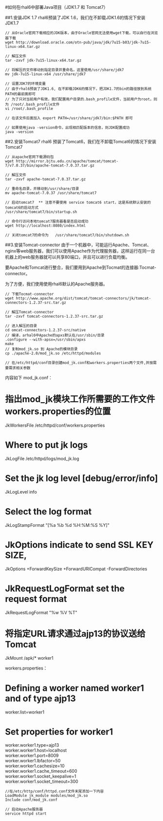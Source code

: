 #如何在rhal6中部署Java项目（JDK1.7 和 Tomcat7）

##1.安装JDK 1.7
  rhal6预装了JDK 1.6，我们在不卸载JDK1.6的情况下安装JDK1.7
  
    // 从Oracle官网下载相应的JDK版本，由于Oracle官网无法使用wget下载，可以自行在浏览器下载
    wget http://download.oracle.com/otn-pub/java/jdk/7u15-b03/jdk-7u15-linux-x64.tar.gz
    
    // 解压文件
    tar -zxvf jdk-7u15-linux-x64.tar.gz
    
    // 将解压的文件移动到指定目录并重命名，这里使用/usr/share/jdk7
    mv jdk-7u15-linux-x64 /usr/share/jdk7
    
    // 设置JDK7的环境变量
    // 由于rhal6预装了JDK1.6, 在不卸载JDK6的情况下，把JDK1.7的bin的路径放到系统PATH的最前面即可
    // 为了只对当前用户有效，我们配置用户目录的.bash_profile文件，当前用户为root，则为 /root/.bash_profile文件
    vi /root/.bash_profile
    
    // 在该文件后面加入 export PATH=/usr/share/jdk7/bin:$PATH 即可
    
    // 如果使用java -version命令，出现相匹配版本的信息，则JDK配置成功
    java -version
    
##2.安装Tomcat7
  rhal6 预装了Tomcat6，我们在不卸载Tomcat6的情况下安装Tomcat7
  
    // 从apache官网下载源码包
    wget http://mirror.bjtu.edu.cn/apache/tomcat/tomcat-7/v7.0.37/bin/apache-tomcat-7.0.37.tar.gz
    
    // 解压文件
    tar -zxvf apache-tomcat-7.0.37.tar.gz
    
    // 重命名目录，并移动到/usr/share/目录
    mv apache-tomcat-7.0.37 /usr/share/tomcat7
    
    // 启动tomcat7  ** 注意不要使用 service tomcat6 start，这是系统默认安装的tomcat6的启动方式
    /usr/share/tomcat7/bin/startup.sh
    
    // 命令行访问本地tomcat7服务器看是否启动成功
    wget http://localhost:8080/index.html
    
    // 关闭tomcat7的命令为   /usr/share/tomcat7/bin/shutdown.sh 

##3.安装Tomcat-connector
  由于一个机器中，可能运行Apache、Tomcat、nginx等web服务器，我们可以使用Apache作为代理服务器，这样运行在同一台机器上的web服务器就可以共享80端口，并且可以进行负载均衡。
  
  要Apache和Tomcat进行整合，我们要用到Apache到Tocmat的连接器:Tocmat-connector。
  
  为了方便，我们使用使用rhal6默认的Apache服务器。
  
    // 下载Tocmat-connector
    wget http://www.apache.org/dist/tomcat/tomcat-connectors/jk/tomcat-connectors-1.2.37-src.tar.gz
    
    // 解压Tomcat-connector
    tar -zxvf tomcat-connectors-1.2.37-src.tar.gz
    
    // 进入解压的目录
    cd omcat-connectors-1.2.37-src/native
    // 编译，arhal6中Apache的apxs默认在/usr/sbin/目录
    .configure --with-apsx=/usr/sbin/apxs
    make
    // 复制mod_jk.so 到 Apache的模块目录
    cp ./apache-2.0/mod_jk.so /etc/httpd/modules
    
    // 在/etc/httpd/conf目录创建mod_jk.conf和workers.properties两个文件,并按需要需求相关参数
  内容如下
  mod_jk.conf：

  # 指出mod_jk模块工作所需要的工作文件workers.properties的位置<br>
  JkWorkersFile /etc/httpd/conf/workers.properties <br>
  # Where to put jk logs<br>
  JkLogFile /etc/httpd/logs/mod_jk.log <br>
  # Set the jk log level [debug/error/info] <br>
  JkLogLevel info <br>
  # Select the log format <br>
  JkLogStampFormat "[%a %b %d %H:%M:%S %Y]" <br>
  # JkOptions indicate to send SSL KEY SIZE, <br>
  JkOptions +ForwardKeySize +ForwardURICompat -ForwardDirectories <br>
  # JkRequestLogFormat set the request format <br>
  JkRequestLogFormat "%w %V %T" <br>
  # 将指定URL请求通过ajp13的协议送给Tomcat <br>
  JkMount /apk/* worker1<br>
    
  workers.properties： 
  
  # Defining a worker named worker1 and of type ajp13 <br>
  worker.list=worker1 <br>
  # Set properties for worker1 <br>
  worker.worker1.type=ajp13 <br>
  worker.worker1.host=localhost <br>
  worker.worker1.port=8009 <br>
  worker.worker1.lbfactor=50 <br>
  worker.worker1.cachesize=10 <br>
  worker.worker1.cache_timeout=600 <br>
  worker.worker1.socket_keepalive=1 <br>
  worker.worker1.socket_timeout=300<br>
    
    //在/etc/http/conf/httpd.conf文件末尾添加一下内容
    LoadModule jk_module modules/mod_jk.so 
    Include conf/mod_jk.conf
    
    // 启动Apache服务器
    service httpd start
    
  
  

